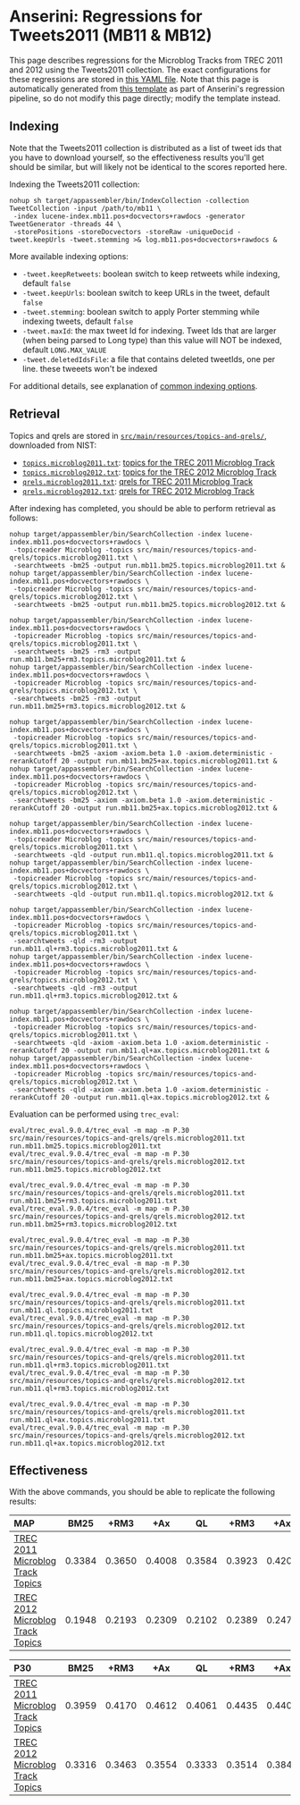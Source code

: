 # Anserini: Regressions for Tweets2011 (MB11 &amp; MB12)

This page describes regressions for the Microblog Tracks from TREC 2011 and 2012 using the Tweets2011 collection.
The exact configurations for these regressions are stored in [this YAML file](../src/main/resources/regression/mb11.yaml).
Note that this page is automatically generated from [this template](../src/main/resources/docgen/templates/mb11.template) as part of Anserini's regression pipeline, so do not modify this page directly; modify the template instead.

## Indexing

Note that the Tweets2011 collection is distributed as a list of tweet ids that you have to download yourself, so the
effectiveness results you'll get should be similar, but will likely not be identical to the scores reported here.

Indexing the Tweets2011 collection:

```
nohup sh target/appassembler/bin/IndexCollection -collection TweetCollection -input /path/to/mb11 \
 -index lucene-index.mb11.pos+docvectors+rawdocs -generator TweetGenerator -threads 44 \
 -storePositions -storeDocvectors -storeRaw -uniqueDocid -tweet.keepUrls -tweet.stemming >& log.mb11.pos+docvectors+rawdocs &
```

More available indexing options:
* `-tweet.keepRetweets`: boolean switch to keep retweets while indexing, default `false`
* `-tweet.keepUrls`: boolean switch to keep URLs in the tweet, default `false`
* `-tweet.stemming`: boolean switch to apply Porter stemming while indexing tweets, default `false`
* `-tweet.maxId`: the max tweet Id for indexing. Tweet Ids that are larger (when being parsed to Long type) than this value will NOT be indexed, default `LONG.MAX_VALUE`
* `-tweet.deletedIdsFile`: a file that contains deleted tweetIds, one per line. these tweeets won't be indexed

For additional details, see explanation of [common indexing options](common-indexing-options.md).

## Retrieval

Topics and qrels are stored in [`src/main/resources/topics-and-qrels/`](../src/main/resources/topics-and-qrels/), downloaded from NIST:

+ [`topics.microblog2011.txt`](../src/main/resources/topics-and-qrels/topics.microblog2011.txt): [topics for the TREC 2011 Microblog Track](https://trec.nist.gov/data/microblog/11/topics.MB1-50.txt)
+ [`topics.microblog2012.txt`](../src/main/resources/topics-and-qrels/topics.microblog2012.txt): [topics for the TREC 2012 Microblog Track](https://trec.nist.gov/data/microblog/12/2012.topics.MB51-110.txt)
+ [`qrels.microblog2011.txt`](../src/main/resources/topics-and-qrels/qrels.microblog2011.txt): [qrels for TREC 2011 Microblog Track](https://trec.nist.gov/data/microblog/11/microblog11-qrels)
+ [`qrels.microblog2012.txt`](../src/main/resources/topics-and-qrels/qrels.microblog2012.txt): [qrels for TREC 2012 Microblog Track](https://trec.nist.gov/data/microblog/12/adhoc-qrels)

After indexing has completed, you should be able to perform retrieval as follows:

```
nohup target/appassembler/bin/SearchCollection -index lucene-index.mb11.pos+docvectors+rawdocs \
 -topicreader Microblog -topics src/main/resources/topics-and-qrels/topics.microblog2011.txt \
 -searchtweets -bm25 -output run.mb11.bm25.topics.microblog2011.txt &
nohup target/appassembler/bin/SearchCollection -index lucene-index.mb11.pos+docvectors+rawdocs \
 -topicreader Microblog -topics src/main/resources/topics-and-qrels/topics.microblog2012.txt \
 -searchtweets -bm25 -output run.mb11.bm25.topics.microblog2012.txt &

nohup target/appassembler/bin/SearchCollection -index lucene-index.mb11.pos+docvectors+rawdocs \
 -topicreader Microblog -topics src/main/resources/topics-and-qrels/topics.microblog2011.txt \
 -searchtweets -bm25 -rm3 -output run.mb11.bm25+rm3.topics.microblog2011.txt &
nohup target/appassembler/bin/SearchCollection -index lucene-index.mb11.pos+docvectors+rawdocs \
 -topicreader Microblog -topics src/main/resources/topics-and-qrels/topics.microblog2012.txt \
 -searchtweets -bm25 -rm3 -output run.mb11.bm25+rm3.topics.microblog2012.txt &

nohup target/appassembler/bin/SearchCollection -index lucene-index.mb11.pos+docvectors+rawdocs \
 -topicreader Microblog -topics src/main/resources/topics-and-qrels/topics.microblog2011.txt \
 -searchtweets -bm25 -axiom -axiom.beta 1.0 -axiom.deterministic -rerankCutoff 20 -output run.mb11.bm25+ax.topics.microblog2011.txt &
nohup target/appassembler/bin/SearchCollection -index lucene-index.mb11.pos+docvectors+rawdocs \
 -topicreader Microblog -topics src/main/resources/topics-and-qrels/topics.microblog2012.txt \
 -searchtweets -bm25 -axiom -axiom.beta 1.0 -axiom.deterministic -rerankCutoff 20 -output run.mb11.bm25+ax.topics.microblog2012.txt &

nohup target/appassembler/bin/SearchCollection -index lucene-index.mb11.pos+docvectors+rawdocs \
 -topicreader Microblog -topics src/main/resources/topics-and-qrels/topics.microblog2011.txt \
 -searchtweets -qld -output run.mb11.ql.topics.microblog2011.txt &
nohup target/appassembler/bin/SearchCollection -index lucene-index.mb11.pos+docvectors+rawdocs \
 -topicreader Microblog -topics src/main/resources/topics-and-qrels/topics.microblog2012.txt \
 -searchtweets -qld -output run.mb11.ql.topics.microblog2012.txt &

nohup target/appassembler/bin/SearchCollection -index lucene-index.mb11.pos+docvectors+rawdocs \
 -topicreader Microblog -topics src/main/resources/topics-and-qrels/topics.microblog2011.txt \
 -searchtweets -qld -rm3 -output run.mb11.ql+rm3.topics.microblog2011.txt &
nohup target/appassembler/bin/SearchCollection -index lucene-index.mb11.pos+docvectors+rawdocs \
 -topicreader Microblog -topics src/main/resources/topics-and-qrels/topics.microblog2012.txt \
 -searchtweets -qld -rm3 -output run.mb11.ql+rm3.topics.microblog2012.txt &

nohup target/appassembler/bin/SearchCollection -index lucene-index.mb11.pos+docvectors+rawdocs \
 -topicreader Microblog -topics src/main/resources/topics-and-qrels/topics.microblog2011.txt \
 -searchtweets -qld -axiom -axiom.beta 1.0 -axiom.deterministic -rerankCutoff 20 -output run.mb11.ql+ax.topics.microblog2011.txt &
nohup target/appassembler/bin/SearchCollection -index lucene-index.mb11.pos+docvectors+rawdocs \
 -topicreader Microblog -topics src/main/resources/topics-and-qrels/topics.microblog2012.txt \
 -searchtweets -qld -axiom -axiom.beta 1.0 -axiom.deterministic -rerankCutoff 20 -output run.mb11.ql+ax.topics.microblog2012.txt &
```

Evaluation can be performed using `trec_eval`:

```
eval/trec_eval.9.0.4/trec_eval -m map -m P.30 src/main/resources/topics-and-qrels/qrels.microblog2011.txt run.mb11.bm25.topics.microblog2011.txt
eval/trec_eval.9.0.4/trec_eval -m map -m P.30 src/main/resources/topics-and-qrels/qrels.microblog2012.txt run.mb11.bm25.topics.microblog2012.txt

eval/trec_eval.9.0.4/trec_eval -m map -m P.30 src/main/resources/topics-and-qrels/qrels.microblog2011.txt run.mb11.bm25+rm3.topics.microblog2011.txt
eval/trec_eval.9.0.4/trec_eval -m map -m P.30 src/main/resources/topics-and-qrels/qrels.microblog2012.txt run.mb11.bm25+rm3.topics.microblog2012.txt

eval/trec_eval.9.0.4/trec_eval -m map -m P.30 src/main/resources/topics-and-qrels/qrels.microblog2011.txt run.mb11.bm25+ax.topics.microblog2011.txt
eval/trec_eval.9.0.4/trec_eval -m map -m P.30 src/main/resources/topics-and-qrels/qrels.microblog2012.txt run.mb11.bm25+ax.topics.microblog2012.txt

eval/trec_eval.9.0.4/trec_eval -m map -m P.30 src/main/resources/topics-and-qrels/qrels.microblog2011.txt run.mb11.ql.topics.microblog2011.txt
eval/trec_eval.9.0.4/trec_eval -m map -m P.30 src/main/resources/topics-and-qrels/qrels.microblog2012.txt run.mb11.ql.topics.microblog2012.txt

eval/trec_eval.9.0.4/trec_eval -m map -m P.30 src/main/resources/topics-and-qrels/qrels.microblog2011.txt run.mb11.ql+rm3.topics.microblog2011.txt
eval/trec_eval.9.0.4/trec_eval -m map -m P.30 src/main/resources/topics-and-qrels/qrels.microblog2012.txt run.mb11.ql+rm3.topics.microblog2012.txt

eval/trec_eval.9.0.4/trec_eval -m map -m P.30 src/main/resources/topics-and-qrels/qrels.microblog2011.txt run.mb11.ql+ax.topics.microblog2011.txt
eval/trec_eval.9.0.4/trec_eval -m map -m P.30 src/main/resources/topics-and-qrels/qrels.microblog2012.txt run.mb11.ql+ax.topics.microblog2012.txt
```

## Effectiveness

With the above commands, you should be able to replicate the following results:

MAP                                     | BM25      | +RM3      | +Ax       | QL        | +RM3      | +Ax       |
:---------------------------------------|-----------|-----------|-----------|-----------|-----------|-----------|
[TREC 2011 Microblog Track Topics](../src/main/resources/topics-and-qrels/topics.microblog2011.txt)| 0.3384    | 0.3650    | 0.4008    | 0.3584    | 0.3923    | 0.4201    |
[TREC 2012 Microblog Track Topics](../src/main/resources/topics-and-qrels/topics.microblog2012.txt)| 0.1948    | 0.2193    | 0.2309    | 0.2102    | 0.2389    | 0.2474    |


P30                                     | BM25      | +RM3      | +Ax       | QL        | +RM3      | +Ax       |
:---------------------------------------|-----------|-----------|-----------|-----------|-----------|-----------|
[TREC 2011 Microblog Track Topics](../src/main/resources/topics-and-qrels/topics.microblog2011.txt)| 0.3959    | 0.4170    | 0.4612    | 0.4061    | 0.4435    | 0.4408    |
[TREC 2012 Microblog Track Topics](../src/main/resources/topics-and-qrels/topics.microblog2012.txt)| 0.3316    | 0.3463    | 0.3554    | 0.3333    | 0.3514    | 0.3842    |
